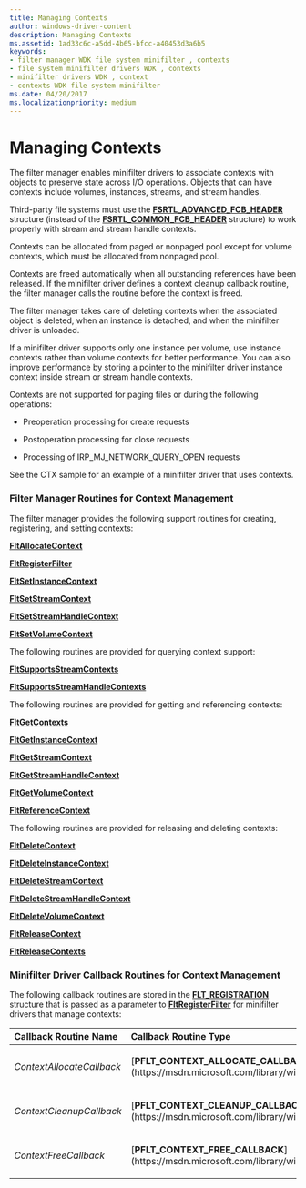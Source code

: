 ```yaml
---
title: Managing Contexts
author: windows-driver-content
description: Managing Contexts
ms.assetid: 1ad33c6c-a5dd-4b65-bfcc-a40453d3a6b5
keywords:
- filter manager WDK file system minifilter , contexts
- file system minifilter drivers WDK , contexts
- minifilter drivers WDK , context
- contexts WDK file system minifilter
ms.date: 04/20/2017
ms.localizationpriority: medium
---
```


# Managing Contexts


The filter manager enables minifilter drivers to associate contexts with objects to preserve state across I/O operations. Objects that can have contexts include volumes, instances, streams, and stream handles.

Third-party file systems must use the [**FSRTL\_ADVANCED\_FCB\_HEADER**](https://msdn.microsoft.com/library/windows/hardware/ff547334) structure (instead of the [**FSRTL\_COMMON\_FCB\_HEADER**](https://msdn.microsoft.com/library/windows/hardware/ff547343) structure) to work properly with stream and stream handle contexts.

Contexts can be allocated from paged or nonpaged pool except for volume contexts, which must be allocated from nonpaged pool.

Contexts are freed automatically when all outstanding references have been released. If the minifilter driver defines a context cleanup callback routine, the filter manager calls the routine before the context is freed.

The filter manager takes care of deleting contexts when the associated object is deleted, when an instance is detached, and when the minifilter driver is unloaded.

If a minifilter driver supports only one instance per volume, use instance contexts rather than volume contexts for better performance. You can also improve performance by storing a pointer to the minifilter driver instance context inside stream or stream handle contexts.

Contexts are not supported for paging files or during the following operations:

-   Preoperation processing for create requests

-   Postoperation processing for close requests

-   Processing of IRP\_MJ\_NETWORK\_QUERY\_OPEN requests

See the CTX sample for an example of a minifilter driver that uses contexts.

### <span id="Filter_Manager_Routines_for_Context_Management"></span><span id="filter_manager_routines_for_context_management"></span><span id="FILTER_MANAGER_ROUTINES_FOR_CONTEXT_MANAGEMENT"></span>Filter Manager Routines for Context Management

The filter manager provides the following support routines for creating, registering, and setting contexts:

[**FltAllocateContext**](https://msdn.microsoft.com/library/windows/hardware/ff541710)

[**FltRegisterFilter**](https://msdn.microsoft.com/library/windows/hardware/ff544305)

[**FltSetInstanceContext**](https://msdn.microsoft.com/library/windows/hardware/ff544521)

[**FltSetStreamContext**](https://msdn.microsoft.com/library/windows/hardware/ff544543)

[**FltSetStreamHandleContext**](https://msdn.microsoft.com/library/windows/hardware/ff544552)

[**FltSetVolumeContext**](https://msdn.microsoft.com/library/windows/hardware/ff544557)

The following routines are provided for querying context support:

[**FltSupportsStreamContexts**](https://msdn.microsoft.com/library/windows/hardware/ff544581)

[**FltSupportsStreamHandleContexts**](https://msdn.microsoft.com/library/windows/hardware/ff544586)

The following routines are provided for getting and referencing contexts:

[**FltGetContexts**](https://msdn.microsoft.com/library/windows/hardware/ff542997)

[**FltGetInstanceContext**](https://msdn.microsoft.com/library/windows/hardware/ff543058)

[**FltGetStreamContext**](https://msdn.microsoft.com/library/windows/hardware/ff543144)

[**FltGetStreamHandleContext**](https://msdn.microsoft.com/library/windows/hardware/ff543155)

[**FltGetVolumeContext**](https://msdn.microsoft.com/library/windows/hardware/ff543189)

[**FltReferenceContext**](https://msdn.microsoft.com/library/windows/hardware/ff544291)

The following routines are provided for releasing and deleting contexts:

[**FltDeleteContext**](https://msdn.microsoft.com/library/windows/hardware/ff541960)

[**FltDeleteInstanceContext**](https://msdn.microsoft.com/library/windows/hardware/ff541982)

[**FltDeleteStreamContext**](https://msdn.microsoft.com/library/windows/hardware/ff541997)

[**FltDeleteStreamHandleContext**](https://msdn.microsoft.com/library/windows/hardware/ff542016)

[**FltDeleteVolumeContext**](https://msdn.microsoft.com/library/windows/hardware/ff542030)

[**FltReleaseContext**](https://msdn.microsoft.com/library/windows/hardware/ff544314)

[**FltReleaseContexts**](https://msdn.microsoft.com/library/windows/hardware/ff544317)

### <span id="Minifilter_Driver_Callback_Routines_for_Context_Management"></span><span id="minifilter_driver_callback_routines_for_context_management"></span><span id="MINIFILTER_DRIVER_CALLBACK_ROUTINES_FOR_CONTEXT_MANAGEMENT"></span>Minifilter Driver Callback Routines for Context Management

The following callback routines are stored in the [**FLT\_REGISTRATION**](https://msdn.microsoft.com/library/windows/hardware/ff544811) structure that is passed as a parameter to [**FltRegisterFilter**](https://msdn.microsoft.com/library/windows/hardware/ff544305) for minifilter drivers that manage contexts:

<table>
<colgroup>
<col width="50%" />
<col width="50%" />
</colgroup>
<thead>
<tr class="header">
<th align="left">Callback Routine Name</th>
<th align="left">Callback Routine Type</th>
</tr>
</thead>
<tbody>
<tr class="odd">
<td align="left"><p><em>ContextAllocateCallback</em></p></td>
<td align="left"><p>[<strong>PFLT_CONTEXT_ALLOCATE_CALLBACK</strong>](https://msdn.microsoft.com/library/windows/hardware/ff551075)</p></td>
</tr>
<tr class="even">
<td align="left"><p><em>ContextCleanupCallback</em></p></td>
<td align="left"><p>[<strong>PFLT_CONTEXT_CLEANUP_CALLBACK</strong>](https://msdn.microsoft.com/library/windows/hardware/ff551078)</p></td>
</tr>
<tr class="odd">
<td align="left"><p><em>ContextFreeCallback</em></p></td>
<td align="left"><p>[<strong>PFLT_CONTEXT_FREE_CALLBACK</strong>](https://msdn.microsoft.com/library/windows/hardware/ff551082)</p></td>
</tr>
</tbody>
</table>

 

 

 




